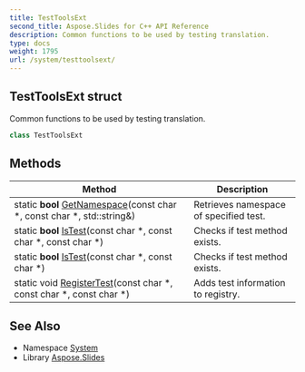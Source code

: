 ```yaml
---
title: TestToolsExt
second_title: Aspose.Slides for C++ API Reference
description: Common functions to be used by testing translation.
type: docs
weight: 1795
url: /system/testtoolsext/
---
```

## TestToolsExt struct


Common functions to be used by testing translation.

```cpp
class TestToolsExt
```

## Methods

| Method | Description |
| --- | --- |
| static **bool** [GetNamespace](./getnamespace/)(const char *, const char *, std::string\&) | Retrieves namespace of specified test. |
| static **bool** [IsTest](./istest/)(const char *, const char *, const char *) | Checks if test method exists. |
| static **bool** [IsTest](./istest/)(const char *, const char *) | Checks if test method exists. |
| static void [RegisterTest](./registertest/)(const char *, const char *, const char *) | Adds test information to registry. |
## See Also

* Namespace [System](../)
* Library [Aspose.Slides](../../)
